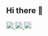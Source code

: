 ## Hi there 👋


<p align="left">
  <a href="https://github.com/cielcs">
    <img height="20" src="https://komarev.com/ghpvc/?username=cielcs" />
  </a>
  <a href="https://github.com/cielcs">
    <img height="20" src="https://img.shields.io/github/followers/cielcs?label=follow&logo=github&style=flat" />
  </a>
  <a href="http://qiita.com/cielcs">
    <img height="20" src="https://qiita-badge.apiapi.app/s/cielcs/posts.svg" />
  </a>
</p>
<!--
**cielcs/cielcs** is a ✨ _special_ ✨ repository because its `README.md` (this file) appears on your GitHub profile.

Here are some ideas to get you started:

- 🔭 I’m currently working on ...
- 🌱 I’m currently learning ...
- 👯 I’m looking to collaborate on ...
- 🤔 I’m looking for help with ...
- 💬 Ask me about ...
- 📫 How to reach me: ...
- 😄 Pronouns: ...
- ⚡ Fun fact: ...
-->

